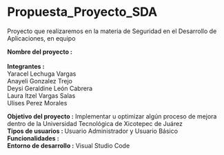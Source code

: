 # Propuesta_Proyecto_SDA
Proyecto que realizaremos en la materia de Seguridad en el Desarrollo de Aplicaciones, en equipo

<strong>Nombre del proyecto   : </strong>
<br><br>
<strong>Integrantes           : </strong><br> Yaracel Lechuga Vargas <br>
                         Anayeli Gonzalez Trejo<br>
                         Deysi Geraldine León Cabrera<br>
                         Laura Itzel Vargas Salas<br>
                         Ulises Perez Morales<br>

<strong>Objetivo del proyecto :</strong> Implementar u optimizar algún proceso de mejora dentro de la Universidad Tecnológica de Xicotepec de Juárez
<br>
<strong>Tipos de usuarios     : </strong>Usuario Administrador y Usuario Básico 
<br>
<strong>Funcionalidades       : </strong>
<br>
<strong>Entorno de desarrollo :</strong> Visual Studio Code
